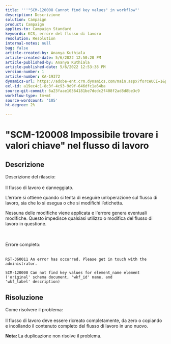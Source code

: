 ```yaml
---
title: '''"SCM-120008 Cannot find key values" in workflow"'
description: Descrizione
solution: Campaign
product: Campaign
applies-to: Campaign Standard
keywords: KCS, errore del flusso di lavoro
resolution: Resolution
internal-notes: null
bug: false
article-created-by: Ananya Kuthiala
article-created-date: 5/6/2022 12:50:20 PM
article-published-by: Ananya Kuthiala
article-published-date: 5/6/2022 12:53:38 PM
version-number: 1
article-number: KA-19372
dynamics-url: https://adobe-ent.crm.dynamics.com/main.aspx?forceUCI=1&pagetype=entityrecord&etn=knowledgearticle&id=3002eb10-3bcd-ec11-a7b5-0022480b639b
exl-id: a19ec4c1-8c3f-4c93-9d9f-646dfc1a64ba
source-git-commit: 6a23faae10364181be7dedc2f408f2ad8d8be3c9
workflow-type: tm+mt
source-wordcount: '105'
ht-degree: 2%

---
```


# &quot;SCM-120008 Impossibile trovare i valori chiave&quot; nel flusso di lavoro

## Descrizione

Descrizione del rilascio:<br><br>
Il flusso di lavoro è danneggiato.

L’errore si ottiene quando si tenta di eseguire un’operazione sul flusso di lavoro, sia che lo si esegua o che si modifichi l’etichetta.

Nessuna delle modifiche viene applicata e l&#39;errore genera eventuali modifiche. Questo impedisce qualsiasi utilizzo o modifica del flusso di lavoro in questione.

<br><br>Errore completo:<br><br>

```
RST-360011 An error has occurred. Please get in touch with the administrator.

SCM-120008 Can not find key values for element_name element ('original' schema document, 'wkf_id' name, and 'wkf_label' description)
```


## Risoluzione

Come risolvere il problema:<br><br>
Il flusso di lavoro deve essere ricreato completamente, da zero o copiando e incollando il contenuto completo del flusso di lavoro in uno nuovo.

<b>Nota: </b>La duplicazione non risolve il problema.
